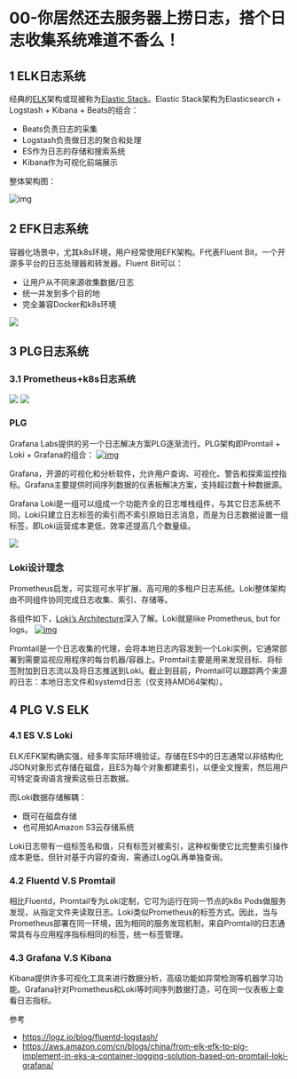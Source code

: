 # 00-你居然还去服务器上捞日志，搭个日志收集系统难道不香么！



## 1 ELK日志系统

经典的[ELK](https://www.elastic.co/elk-stack)架构或现被称为[Elastic Stack](https://www.elastic.co/elastic-stack)。Elastic Stack架构为Elasticsearch + Logstash + Kibana + Beats的组合：

- Beats负责日志的采集
- Logstash负责做日志的聚合和处理
- ES作为日志的存储和搜索系统
- Kibana作为可视化前端展示

整体架构图：

![img](https://s3.cn-north-1.amazonaws.com.cn/awschinablog/from-elk-efk-to-plg-implement-in-eks-a-container-logging-solution-based-on-promtail-loki-grafana1.png)

## 2 EFK日志系统

容器化场景中，尤其k8s环境，用户经常使用EFK架构。F代表Fluent Bit，一个开源多平台的日志处理器和转发器。Fluent Bit可以：

- 让用户从不同来源收集数据/日志
- 统一并发到多个目的地
- 完全兼容Docker和k8s环境

![](https://img-blog.csdnimg.cn/20210112111924313.png?x-oss-process=image/watermark,type_ZmFuZ3poZW5naGVpdGk,shadow_10,text_SmF2YUVkZ2U=,size_16,color_FFFFFF,t_70)

## 3 PLG日志系统

### 3.1 Prometheus+k8s日志系统

![](https://img-blog.csdnimg.cn/20210112111941125.png?x-oss-process=image/watermark,type_ZmFuZ3poZW5naGVpdGk,shadow_10,text_SmF2YUVkZ2U=,size_1,color_FFFFFF,t_70)
![](https://img-blog.csdnimg.cn/20210112112001655.png?x-oss-process=image/watermark,type_ZmFuZ3poZW5naGVpdGk,shadow_10,text_SmF2YUVkZ2U=,size_1,color_FFFFFF,t_70)

### PLG

Grafana Labs提供的另一个日志解决方案PLG逐渐流行。PLG架构即Promtail + Loki + Grafana的组合：
[![img](https://s3.cn-north-1.amazonaws.com.cn/awschinablog/from-elk-efk-to-plg-implement-in-eks-a-container-logging-solution-based-on-promtail-loki-grafana3.png)](https://s3.cn-north-1.amazonaws.com.cn/awschinablog/from-elk-efk-to-plg-implement-in-eks-a-container-logging-solution-based-on-promtail-loki-grafana3.jpg)

Grafana，开源的可视化和分析软件，允许用户查询、可视化、警告和探索监控指标。Grafana主要提供时间序列数据的仪表板解决方案，支持超过数十种数据源。

Grafana Loki是一组可以组成一个功能齐全的日志堆栈组件，与其它日志系统不同，Loki只建立日志标签的索引而不索引原始日志消息，而是为日志数据设置一组标签，即Loki运营成本更低，效率还提高几个数量级。

[![](https://s3.cn-north-1.amazonaws.com.cn/awschinablog/from-elk-efk-to-plg-implement-in-eks-a-container-logging-solution-based-on-promtail-loki-grafana4.png)](https://s3.cn-north-1.amazonaws.com.cn/awschinablog/from-elk-efk-to-plg-implement-in-eks-a-container-logging-solution-based-on-promtail-loki-grafana4.jpg)

### Loki设计理念

Prometheus启发，可实现可水平扩展、高可用的多租户日志系统。Loki整体架构由不同组件协同完成日志收集、索引、存储等。

各组件如下，[Loki’s Architecture](https://grafana.com/docs/loki/latest/architecture/)深入了解。Loki就是like Prometheus, but for logs。
[![img](https://s3.cn-north-1.amazonaws.com.cn/awschinablog/from-elk-efk-to-plg-implement-in-eks-a-container-logging-solution-based-on-promtail-loki-grafana5.png)](https://s3.cn-north-1.amazonaws.com.cn/awschinablog/from-elk-efk-to-plg-implement-in-eks-a-container-logging-solution-based-on-promtail-loki-grafana5.jpg)

Promtail是一个日志收集的代理，会将本地日志内容发到一个Loki实例，它通常部署到需要监视应用程序的每台机器/容器上。Promtail主要是用来发现目标、将标签附加到日志流以及将日志推送到Loki。截止到目前，Promtail可以跟踪两个来源的日志：本地日志文件和systemd日志（仅支持AMD64架构）。

## 4 PLG V.S ELK

### 4.1 ES V.S Loki

ELK/EFK架构确实强，经多年实际环境验证。存储在ES中的日志通常以非结构化JSON对象形式存储在磁盘，且ES为每个对象都建索引，以便全文搜索，然后用户可特定查询语言搜索这些日志数据。

而Loki数据存储解耦：

- 既可在磁盘存储
- 也可用如Amazon S3云存储系统

Loki日志带有一组标签名和值，只有标签对被索引，这种权衡使它比完整索引操作成本更低，但针对基于内容的查询，需通过LogQL再单独查询。

### 4.2 Fluentd V.S Promtail

相比Fluentd，Promtail专为Loki定制，它可为运行在同一节点的k8s Pods做服务发现，从指定文件夹读取日志。Loki类似Prometheus的标签方式。因此，当与Prometheus部署在同一环境，因为相同的服务发现机制，来自Promtail的日志通常具有与应用程序指标相同的标签，统一标签管理。

### 4.3 Grafana V.S Kibana

Kibana提供许多可视化工具来进行数据分析，高级功能如异常检测等机器学习功能。Grafana针对Prometheus和Loki等时间序列数据打造，可在同一仪表板上查看日志指标。

参考

- https://logz.io/blog/fluentd-logstash/
- https://aws.amazon.com/cn/blogs/china/from-elk-efk-to-plg-implement-in-eks-a-container-logging-solution-based-on-promtail-loki-grafana/